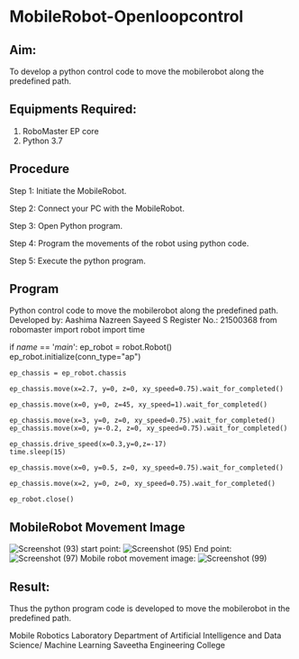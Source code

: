 # MobileRobot-Openloopcontrol
## Aim:

To develop a python control code to move the mobilerobot along the predefined path.

## Equipments Required:
1. RoboMaster EP core
2. Python 3.7

## Procedure
Step 1:
Initiate the MobileRobot.

Step 2:
Connect your PC with the MobileRobot.

Step 3:
Open Python program.

Step 4:
Program the movements of the robot using python code.

Step 5:
Execute the python program.

## Program
Python control code to move the mobilerobot along the predefined path.
Developed by: Aashima Nazreen Sayeed S
Register No.: 21500368
from robomaster import robot
import time

if _name_ == '_main_':
    ep_robot = robot.Robot()
    ep_robot.initialize(conn_type="ap")

    ep_chassis = ep_robot.chassis

    ep_chassis.move(x=2.7, y=0, z=0, xy_speed=0.75).wait_for_completed()

    ep_chassis.move(x=0, y=0, z=45, xy_speed=1).wait_for_completed()

    ep_chassis.move(x=3, y=0, z=0, xy_speed=0.75).wait_for_completed()
    ep_chassis.move(x=0, y=-0.2, z=0, xy_speed=0.75).wait_for_completed()
      
    ep_chassis.drive_speed(x=0.3,y=0,z=-17)
    time.sleep(15)

    ep_chassis.move(x=0, y=0.5, z=0, xy_speed=0.75).wait_for_completed()
 
    ep_chassis.move(x=2, y=0, z=0, xy_speed=0.75).wait_for_completed()

    ep_robot.close()


## MobileRobot Movement Image
![Screenshot (93)](https://user-images.githubusercontent.com/94828604/155051784-e80975d2-1913-4ce7-9da5-f9d3b80a290a.png)
start point:
![Screenshot (95)](https://user-images.githubusercontent.com/94828604/155052071-46658c62-423c-47e5-8e26-5a8f67ea308f.png)
End point:
![Screenshot (97)](https://user-images.githubusercontent.com/94828604/155052368-6ca7056a-2d74-410e-a57e-f6a0baa3f4d6.png)
Mobile robot movement image:
![Screenshot (99)](https://user-images.githubusercontent.com/94828604/155052624-0b1ab978-0866-4660-ad68-90353a476503.png)

## Result:
Thus the python program code is developed to move the mobilerobot in the predefined path.

Mobile Robotics Laboratory
Department of Artificial Intelligence and Data Science/ Machine Learning
Saveetha Engineering College

```
